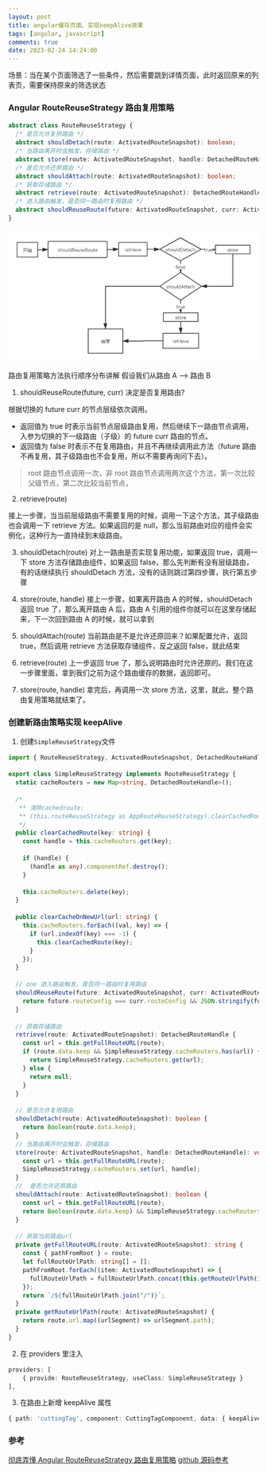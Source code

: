 ```yaml
---
layout: post
title: angular缓存页面、实现keepAlive效果
tags: [angular, javascript]
comments: true
date: 2023-02-24 14:24:00
---
```


场景：当在某个页面筛选了一些条件，然后需要跳到详情页面，此时返回原来的列表页，需要保持原来的筛选状态

### Angular RouteReuseStrategy 路由复用策略

```ts
abstract class RouteReuseStrategy {
  /* 是否允许复用路由 */
  abstract shouldDetach(route: ActivatedRouteSnapshot): boolean;
  /* 当路由离开时会触发，存储路由 */
  abstract store(route: ActivatedRouteSnapshot, handle: DetachedRouteHandle): void;
  /* 是否允许还原路由 */
  abstract shouldAttach(route: ActivatedRouteSnapshot): boolean;
  /* 获取存储路由 */
  abstract retrieve(route: ActivatedRouteSnapshot): DetachedRouteHandle | null;
  /* 进入路由触发，是否同一路由时复用路由 */
  abstract shouldReuseRoute(future: ActivatedRouteSnapshot, curr: ActivatedRouteSnapshot): boolean;
}
```

<!-- more -->

<img src="/img/2023-02-24-angular-cache-page/1.png"  />

路由复用策略方法执行顺序分布讲解
假设我们从路由 A ——> 路由 B

1. shouldReuseRoute(future, curr) 决定是否复用路由?

根据切换的 future curr 的节点层级依次调用。

- 返回值为 true 时表示当前节点层级路由复用，然后继续下一路由节点调用，入参为切换的下一级路由（子级）的 future curr 路由的节点。
- 返回值为 false 时表示不在复用路由，并且不再继续调用此方法（future 路由不再复用，其子级路由也不会复用，所以不需要再询问下去）。

> root 路由节点调用一次，非 root 路由节点调用两次这个方法，第一次比较父级节点，第二次比较当前节点，

2. retrieve(route)

接上一步骤，当当前层级路由不需要复用的时候，调用一下这个方法，其子级路由也会调用一下 retrieve 方法。如果返回的是 null，那么当前路由对应的组件会实例化，这种行为一直持续到末级路由。

3. shouldDetach(route)
   对上一路由是否实现复用功能，如果返回 true，调用一下 store 方法存储路由组件，如果返回 false，那么先判断有没有层级路由，有的话继续执行 shouldDetach 方法，没有的话则跳过第四步骤，执行第五步骤

4. store(route, handle)
   接上一步骤，如果离开路由 A 的时候，shouldDetach 返回 true 了，那么离开路由 A 后，路由 A 引用的组件你就可以在这里存储起来，下一次回到路由 A 的时候，就可以拿到

5. shouldAttach(route)
   当前路由是不是允许还原回来？如果配置允许，返回 true，然后调用 retrieve 方法获取存储组件，反之返回 false，就此结束

6. retrieve(route)
   上一步返回 true 了，那么说明路由时允许还原的。我们在这一步骤里面，拿到我们之前为这个路由缓存的数据，返回即可。

7. store(route, handle)
   拿完后，再调用一次 store 方法，这里，就此，整个路由复用策略就结束了。

### 创建新路由策略实现 keepAlive

1. 创建`SimpleReuseStrategy`文件

```ts
import { RouteReuseStrategy, ActivatedRouteSnapshot, DetachedRouteHandle } from "@angular/router";

export class SimpleReuseStrategy implements RouteReuseStrategy {
  static cacheRouters = new Map<string, DetachedRouteHandle>();

  /*
   ** 清除cachedroute:
   ** (this.routeReuseStrategy as AppRouteReuseStrategy).clearCachedRoute('/factory/factoryManage');
   */
  public clearCachedRoute(key: string) {
    const handle = this.cacheRouters.get(key);

    if (handle) {
      (handle as any).componentRef.destroy();
    }

    this.cacheRouters.delete(key);
  }

  public clearCacheOnNewUrl(url: string) {
    this.cacheRouters.forEach((val, key) => {
      if (url.indexOf(key) === -1) {
        this.clearCachedRoute(key);
      }
    });
  }

  // one 进入路由触发，是否同一路由时复用路由
  shouldReuseRoute(future: ActivatedRouteSnapshot, curr: ActivatedRouteSnapshot): boolean {
    return future.routeConfig === curr.routeConfig && JSON.stringify(future.params) === JSON.stringify(curr.params);
  }

  // 获取存储路由
  retrieve(route: ActivatedRouteSnapshot): DetachedRouteHandle {
    const url = this.getFullRouteURL(route);
    if (route.data.keep && SimpleReuseStrategy.cacheRouters.has(url)) {
      return SimpleReuseStrategy.cacheRouters.get(url);
    } else {
      return null;
    }
  }

  // 是否允许复用路由
  shouldDetach(route: ActivatedRouteSnapshot): boolean {
    return Boolean(route.data.keep);
  }
  // 当路由离开时会触发，存储路由
  store(route: ActivatedRouteSnapshot, handle: DetachedRouteHandle): void {
    const url = this.getFullRouteURL(route);
    SimpleReuseStrategy.cacheRouters.set(url, handle);
  }
  //  是否允许还原路由
  shouldAttach(route: ActivatedRouteSnapshot): boolean {
    const url = this.getFullRouteURL(route);
    return Boolean(route.data.keep) && SimpleReuseStrategy.cacheRouters.has(url);
  }

  // 获取当前路由url
  private getFullRouteURL(route: ActivatedRouteSnapshot): string {
    const { pathFromRoot } = route;
    let fullRouteUrlPath: string[] = [];
    pathFromRoot.forEach((item: ActivatedRouteSnapshot) => {
      fullRouteUrlPath = fullRouteUrlPath.concat(this.getRouteUrlPath(item));
    });
    return `/${fullRouteUrlPath.join("/")}`;
  }
  private getRouteUrlPath(route: ActivatedRouteSnapshot) {
    return route.url.map((urlSegment) => urlSegment.path);
  }
}
```

2. 在 providers 里注入

```ts
providers: [
    { provide: RouteReuseStrategy, useClass: SimpleReuseStrategy }
],
```

3. 在路由上新增 keepAlive 属性

```ts
{ path: 'cuttingTag', component: CuttingTagComponent, data: { keepAlive: true } }
```

### 参考

[彻底弄懂 Angular RouteReuseStrategy 路由复用策略](https://blog.csdn.net/weixin_42227767/article/details/110475399)
[github 源码参考](https://github.com/luckydingxia/RouteReuseStrategy-demo)
